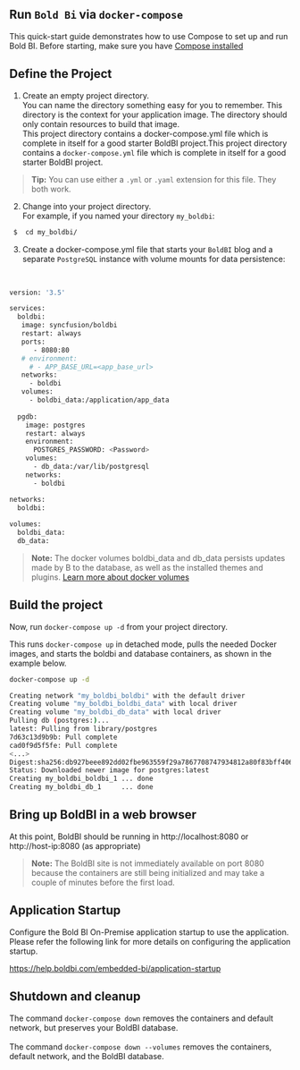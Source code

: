 ## Run `Bold Bi` via `docker-compose`


 This quick-start guide demonstrates how to use Compose to set up and run Bold BI. Before starting, make sure you have [Compose installed](https://docs.docker.com/compose/install/)


## Define the Project
  1. Create an empty project directory.<br/>
  You can name the directory something easy for you to remember. This directory is the context for your application image. The directory should only contain resources to build that image.<br/>
  This project directory contains a docker-compose.yml file which is complete in itself for a good starter BoldBI project.This project directory contains a `docker-compose.yml` file which is complete in itself for a good starter BoldBI project.
  
  > **Tip:**
    You can use either a `.yml` or `.yaml` extension for this file. They both work.
  
  2.  Change into your project directory.<br/>
  For example, if you named your directory `my_boldbi`:

  ```sh
   $  cd my_boldbi/
   ```
   3. Create a docker-compose.yml file that starts your `BoldBI` blog and a separate `PostgreSQL` instance with volume mounts for data persistence:

<br/>

```sh
version: '3.5'

services:
  boldbi:
   image: syncfusion/boldbi
   restart: always
   ports:
      - 8080:80
   # environment:
     # - APP_BASE_URL=<app_base_url>
   networks:
     - boldbi
   volumes:
     - boldbi_data:/application/app_data
    
  pgdb:
    image: postgres
    restart: always
    environment:
      POSTGRES_PASSWORD: <Password>
    volumes:
      - db_data:/var/lib/postgresql
    networks:
      - boldbi

networks:
  boldbi:
  
volumes:
  boldbi_data:
  db_data:
  ```

> **Note:**
> The docker volumes boldbi_data and db_data persists updates made by B to the database, as well as the installed themes and plugins. [Learn more about docker volumes](https://docs.docker.com/storage/volumes/)

## Build the project

Now, run `docker-compose up -d` from your project directory.
<br />

This runs `docker-compose up` in detached mode, pulls the needed Docker images, and starts the boldbi and database containers, as shown in the example below.
```sh
docker-compose up -d

Creating network "my_boldbi_boldbi" with the default driver
Creating volume "my_boldbi_boldbi_data" with local driver
Creating volume "my_boldbi_db_data" with local driver
Pulling db (postgres:)...
latest: Pulling from library/postgres
7d63c13d9b9b: Pull complete
cad0f9d5f5fe: Pull complete
<...>
Digest:sha256:db927beee892dd02fbe963559f29a7867708747934812a80f83bff406a0d54fd
Status: Downloaded newer image for postgres:latest
Creating my_boldbi_boldbi_1 ... done
Creating my_boldbi_db_1     ... done
```
## Bring up BoldBI in a web browser

At this point, BoldBI should be running in http://localhost:8080 or http://host-ip:8080 (as appropriate)

> **Note:**
> The BoldBI site is not immediately available on port 8080 because the containers are still being initialized and may take a couple of minutes before the first load.

## Application Startup

Configure the Bold BI On-Premise application startup to use the application. Please refer the following link for more details on configuring the application startup.

https://help.boldbi.com/embedded-bi/application-startup

## Shutdown and cleanup
The command `docker-compose down` removes the containers and default network, but preserves your BoldBI database. <br /><br />
The command `docker-compose down --volumes` removes the containers, default network, and the BoldBI database.

